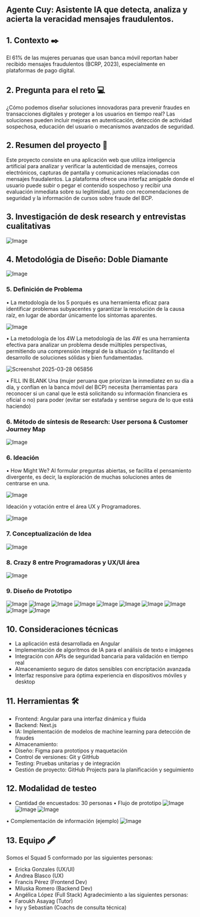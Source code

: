## Agente Cuy: Asistente IA que detecta, analiza y acierta la veracidad mensajes fraudulentos. 

## 1. Contexto ✒️
El 61% de las mujeres peruanas que usan banca móvil reportan haber recibido mensajes fraudulentos (BCRP, 2023), especialmente en plataformas  de pago digital.

## 2. Pregunta para el reto 💻
¿Cómo podemos diseñar soluciones innovadoras para prevenir fraudes en transacciones digitales y proteger a los usuarios en tiempo real? Las soluciones pueden incluir mejoras en autenticación, detección de actividad sospechosa, educación del usuario o mecanismos avanzados de seguridad.

## 2. Resumen del proyecto 📝
Este proyecto consiste en una aplicación web que utiliza inteligencia artificial para analizar y verificar la autenticidad de mensajes, correos electrónicos, capturas de pantalla y comunicaciones relacionadas con mensajes fraudalentos. La plataforma ofrece una interfaz amigable donde el usuario puede subir o pegar el contenido sospechoso y recibir una evaluación inmediata sobre su legitimidad, junto con recomendaciones de seguridad y la información de cursos sobre fraude del BCP.

## 3. Investigación de desk research y entrevistas cualitativas

![Image](https://github.com/user-attachments/assets/1efbb5f3-c131-497e-99c3-29f96f96bc19)

## 4. Metodológia de Diseño: Doble Diamante

![Image](https://github.com/user-attachments/assets/97d67a78-fae0-4506-92a6-8c6e02ab154b)


### 5. Definición de Problema 

• La metodología de los 5 porqués es una herramienta eficaz para identificar problemas subyacentes y garantizar la resolución de la causa raíz, en lugar de abordar únicamente los síntomas aparentes.

![Image](https://github.com/user-attachments/assets/a513f2f9-e0ce-471f-9269-51d13206fc10)

• La metodología de los 4W
La metodología de las 4W es una herramienta efectiva para analizar un problema desde múltiples perspectivas, permitiendo una comprensión integral de la situación y facilitando el desarrollo de soluciones sólidas y bien fundamentadas.

![Screenshot 2025-03-28 065856](https://github.com/user-attachments/assets/6eb13e12-a215-4557-ac0e-5c2ca1ce34ab)

• FILL IN BLANK 
Una (mujer peruana que priorizan la inmediatez en su día a día, y confían en la banca móvil del BCP) necesita (herramientas para reconocer si un canal que le está solicitando su información financiera es oficial o no) para poder (evitar ser estafada y sentirse segura de lo que está haciendo)

### 6. Método de síntesis de Research: User persona & Customer Journey Map 

![Image](https://github.com/user-attachments/assets/486d1eaa-5b49-44a3-a302-2b0649e39bac)

### 6. Ideación 

• How Might We?
Al formular preguntas abiertas, se facilita el pensamiento divergente, es decir, la exploración de muchas soluciones antes de centrarse en una. 

![Image](https://github.com/user-attachments/assets/d401f4ec-0e99-4e4b-bd6a-7fb2fafd1fd1)

Ideación y votación entre el área UX y Programadores.

![Image](https://github.com/user-attachments/assets/024ec329-b73f-44b3-928a-ba96dafd4d98)

### 7. Conceptualización de Idea

![Image](https://github.com/user-attachments/assets/0585d51c-07a5-49bb-b8d0-af31373b753f)

### 8. Crazy 8 entre Programadoras y UX/UI área

![Image](https://github.com/user-attachments/assets/adda035b-fd49-41d4-b34f-4fea554aed80)

### 9. Diseño de Prototipo 

![Image](https://github.com/user-attachments/assets/f0bf0dcb-3162-4622-879f-a346dfbcc33f)
![Image](https://github.com/user-attachments/assets/53df81d6-5276-433a-a53c-3ff31f0109d9)
![Image](https://github.com/user-attachments/assets/c2510d5e-25cc-4836-a501-84e702f2d715)
![Image](https://github.com/user-attachments/assets/3f40cd1e-8409-4400-9eb3-6ed29d40e9b4)
![Image](https://github.com/user-attachments/assets/ece70c63-93c6-45b1-b9e0-989b6c229256)
![Image](https://github.com/user-attachments/assets/09ebd3b5-d86f-40c6-8c9a-79158252c13c)
![Image](https://github.com/user-attachments/assets/97e3eb0b-11f5-4b2f-870f-2146a56f11fe)
![Image](https://github.com/user-attachments/assets/46e18d22-526a-4b7b-89c0-13fe6d7fddb3)
![Image](https://github.com/user-attachments/assets/bea20f97-5304-4395-b865-c3dac06f1b28)
![Image](https://github.com/user-attachments/assets/65b21a90-3582-4124-9593-3ccd6396562e)


## 10. Consideraciones técnicas  
* La aplicación está desarrollada en Angular
* Implementación de algoritmos de IA para el análisis de texto e imágenes
* Integración con APIs de seguridad bancaria para validación en tiempo real
* Almacenamiento seguro de datos sensibles con encriptación avanzada
* Interfaz responsive para óptima experiencia en dispositivos móviles y desktop
  
 ## 11. Herramientas 🛠️
 * Frontend: Angular para una interfaz dinámica y fluida
 * Backend: Next.js
 * IA: Implementación de modelos de machine learning para detección de fraudes
 * Almacenamiento:
 * Diseño: Figma para prototipos y maquetación
 * Control de versiones: Git y GitHub
 * Testing: Pruebas unitarias y de integración
 * Gestión de proyecto: GitHub Projects para la planificación y seguimiento

## 12. Modalidad de testeo 
* Cantidad de encuestados: 30 personas
• Flujo de prototipo
![Image](https://github.com/user-attachments/assets/de0ec321-f40b-4fa3-b369-3c13d16b87f6)
![Image](https://github.com/user-attachments/assets/1ded1a41-25f5-4a89-8fab-a2e9c0184c26)
![Image](https://github.com/user-attachments/assets/7d782ef9-e8ad-46ac-bebc-4f11c85ea5d7)

• Complementación de información (ejemplo)
![Image](https://github.com/user-attachments/assets/35bc7ed3-f2a7-4d78-857b-58f9c4b303b7)
   
 ## 13. Equipo 🖋️
  Somos el Squad 5 conformado por las siguientes personas: 
  * Ericka Gonzales (UX/UI)
  * Andrea Blasco (UX)
  * Francis Pérez (Frontend Dev)
  * Miluska Romero (Backend Dev)
  * Angélica López (Full Stack)
  Agradecimiento a las siguientes personas: 
  * Faroukh Asayag (Tutor)
  * Ivy y Sebastian (Coachs de consulta técnica)


  











